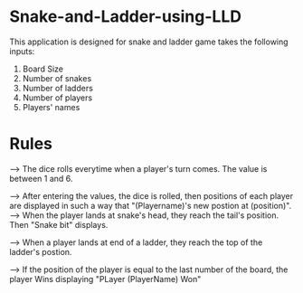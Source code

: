 # Snake-and-Ladder-using-LLD  

This application is designed for snake and ladder game takes the following inputs:  
1. Board Size   
2. Number of snakes    
3. Number of ladders    
4. Number of players   
6. Players' names       


# Rules 

--> The dice rolls everytime when a player's turn comes. The value is between 1 and 6.   

--> After entering the values, the dice is rolled, then positions of each player are displayed in such a way that "(Playername)'s new postion at (position)".        
--> When the player lands at snake's head, they reach the tail's position.  Then "Snake bit" displays.        

--> When a player lands at end of a ladder, they reach the top of the ladder's postion.        

--> If the position of the player is equal to the last number of the board, the player Wins displaying "PLayer (PlayerName) Won"  











